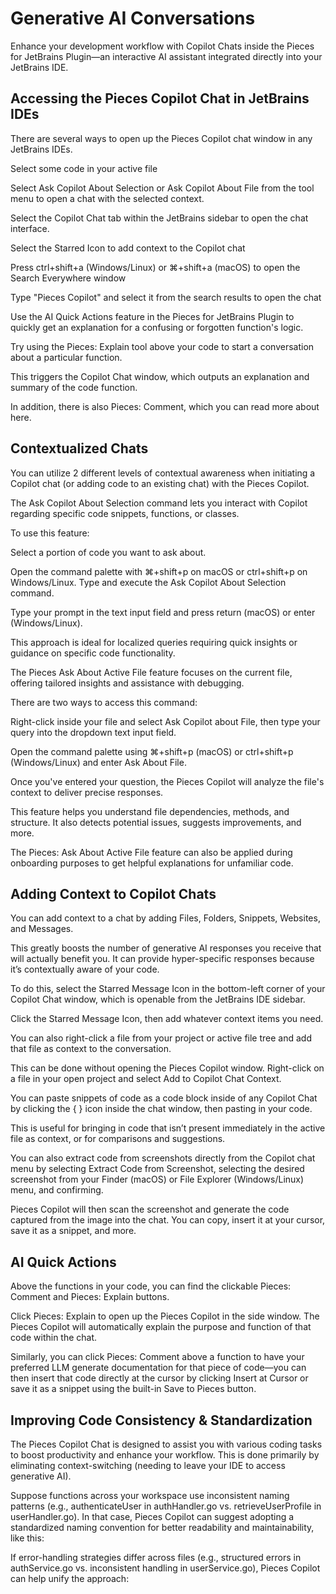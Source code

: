 # Generative AI Conversations

Enhance your development workflow with Copilot Chats inside the Pieces for JetBrains Plugin—an interactive AI assistant integrated directly into your JetBrains IDE.

## Accessing the Pieces Copilot Chat in JetBrains IDEs

There are several ways to open up the Pieces Copilot chat window in any JetBrains IDEs.

Select some code in your active file

Select Ask Copilot About Selection or Ask Copilot About File from the tool menu to open a chat with the selected context.



Select the Copilot Chat tab within the JetBrains sidebar to open the chat interface.

Select the Starred Icon to add context to the Copilot chat



Press ctrl+shift+a (Windows/Linux) or ⌘+shift+a (macOS) to open the Search Everywhere window

Type "Pieces Copilot" and select it from the search results to open the chat



Use the AI Quick Actions feature in the Pieces for JetBrains Plugin to quickly get an explanation for a confusing or forgotten function's logic.

Try using the Pieces: Explain tool above your code to start a conversation about a particular function.

This triggers the Copilot Chat window, which outputs an explanation and summary of the code function.



In addition, there is also Pieces: Comment, which you can read more about here.

## Contextualized Chats

You can utilize 2 different levels of contextual awareness when initiating a Copilot chat (or adding code to an existing chat) with the Pieces Copilot.

The Ask Copilot About Selection command lets you interact with Copilot regarding specific code snippets, functions, or classes.

To use this feature:

Select a portion of code you want to ask about.

Open the command palette with ⌘+shift+p on macOS or ctrl+shift+p on Windows/Linux. Type and execute the Ask Copilot About Selection command.

Type your prompt in the text input field and press return (macOS) or enter (Windows/Linux).



This approach is ideal for localized queries requiring quick insights or guidance on specific code functionality.

The Pieces Ask About Active File feature focuses on the current file, offering tailored insights and assistance with debugging.

There are two ways to access this command:

Right-click inside your file and select Ask Copilot about File, then type your query into the dropdown text input field.

Open the command palette using ⌘+shift+p (macOS) or ctrl+shift+p (Windows/Linux) and enter Ask About File.

Once you've entered your question, the Pieces Copilot will analyze the file's context to deliver precise responses.



This feature helps you understand file dependencies, methods, and structure. It also detects potential issues, suggests improvements, and more.

The Pieces: Ask About Active File feature can also be applied during onboarding purposes to get helpful explanations for unfamiliar code.

## Adding Context to Copilot Chats

You can add context to a chat by adding Files, Folders, Snippets, Websites, and Messages.

This greatly boosts the number of generative AI responses you receive that will actually benefit you. It can provide hyper-specific responses because it’s contextually aware of your code.

To do this, select the Starred Message Icon in the bottom-left corner of your Copilot Chat window, which is openable from the JetBrains IDE sidebar.

Click the Starred Message Icon, then add whatever context items you need.



You can also right-click a file from your project or active file tree and add that file as context to the conversation.

This can be done without opening the Pieces Copilot window. Right-click on a file in your open project and select Add to Copilot Chat Context.



You can paste snippets of code as a code block inside of any Copilot Chat by clicking the { } icon inside the chat window, then pasting in your code.

This is useful for bringing in code that isn’t present immediately in the active file as context, or for comparisons and suggestions.



You can also extract code from screenshots directly from the Copilot chat menu by selecting Extract Code from Screenshot, selecting the desired screenshot from your Finder (macOS) or File Explorer (Windows/Linux) menu, and confirming.

Pieces Copilot will then scan the screenshot and generate the code captured from the image into the chat. You can copy, insert it at your cursor, save it as a snippet, and more.



## AI Quick Actions

Above the functions in your code, you can find the clickable Pieces: Comment and Pieces: Explain buttons.

Click Pieces: Explain to open up the Pieces Copilot in the side window. The Pieces Copilot will automatically explain the purpose and function of that code within the chat.

Similarly, you can click Pieces: Comment above a function to have your preferred LLM generate documentation for that piece of code—you can then insert that code directly at the cursor by clicking Insert at Cursor or save it as a snippet using the built-in Save to Pieces button.



## Improving Code Consistency & Standardization

The Pieces Copilot Chat is designed to assist you with various coding tasks to boost productivity and enhance your workflow. This is done primarily by eliminating context-switching (needing to leave your IDE to access generative AI).

Suppose functions across your workspace use inconsistent naming patterns (e.g., authenticateUser in authHandler.go vs. retrieveUserProfile in userHandler.go). In that case, Pieces Copilot can suggest adopting a standardized naming convention for better readability and maintainability, like this:

If error-handling strategies differ across files (e.g., structured errors in authService.go vs. inconsistent handling in userService.go), Pieces Copilot can help unify the approach: